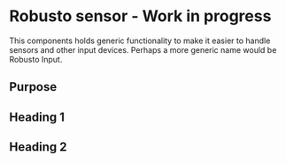 # Robusto sensor - Work in progress
This components holds generic functionality to make it easier to handle sensors and other input devices.
Perhaps a more generic name would be Robusto Input.
## Purpose

## Heading 1

## Heading 2